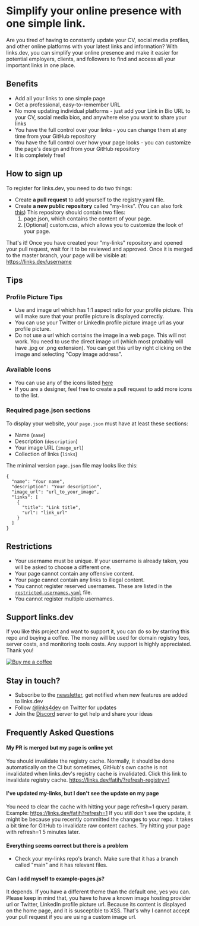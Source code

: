 # Simplify your online presence with one simple link.

Are you tired of having to constantly update your CV, social media profiles, and other online platforms with your latest links and information? With links.dev, you can simplify your online presence and make it easier for potential employers, clients, and followers to find and access all your important links in one place.

## Benefits

- Add all your links to one simple page
- Get a professional, easy-to-remember URL
- No more updating individual platforms - just add your Link in Bio URL to your CV, social media bios, and anywhere else you want to share your links
- You have the full control over your links - you can change them at any time from your GitHub repository
- You have the full control over how your page looks - you can customize the page's design and from your GitHub repository
- It is completely free!

## How to sign up

To register for links.dev, you need to do two things:

- Create **a pull request** to add yourself to the registry.yaml file. 
- Create **a new public repository** called "my-links". (You can also fork [this](https://github.com/fatih-yavuz/my-links)) This repository should contain two files:
  1. page.json, which contains the content of your page.
  2. [Optional] custom.css, which allows you to customize the look of your page.

That's it!
Once you have created your "my-links" repository and opened your pull request, wait for it to be reviewed and approved. Once it is merged to the master branch, your page will be visible at: https://links.dev/username

## Tips

### Profile Picture Tips
- Use and image url which has 1:1 aspect ratio for your profile picture. This will make sure that your profile picture is displayed correctly.
- You can use your Twitter or LinkedIn profile picture image url as your profile picture.
- Do not use a url which contains the image in a web page. This will not work. You need to use the direct image url (which most probably will have .jpg or .png extension). You can get this url by right clicking on the image and selecting "Copy image address".

### Available Icons
- You can use any of the icons listed [here](https://github.com/fatih-yavuz/links.dev/tree/main/user-page/icons)
- If you are a designer, feel free to create a pull request to add more icons to the list.


### Required page.json sections
To display your website, your `page.json` must have at least these sections:
- Name (`name`)
- Description (`description`)
- Your image URL (`image_url`)
- Collection of links (`links`)

The minimal version `page.json` file may looks like this:

```
{
  "name": "Your name",
  "description": "Your description",
  "image_url": "url_to_your_image",
  "links": [
    {
      "title": "Link title",
      "url": "link_url"
    }
  ]
}
```

## Restrictions

- Your username must be unique. If your username is already taken, you will be asked to choose a different one.
- Your page cannot contain any offensive content.
- Your page cannot contain any links to illegal content.
- You cannot register reserved usernames. These are listed in the [`restricted-usernames.yaml`](restricted-usernames.yaml) file.
- You cannot register multiple usernames.

## Support links.dev
If you like this project and want to support it, you can do so by starring this repo and buying a coffee. The money will be used for domain registry fees, server costs, and monitoring tools costs. Any support is highly appreciated. Thank you! 

[![Buy me a coffee](https://www.buymeacoffee.com/assets/img/custom_images/orange_img.png)](http://bit.ly/3G4193Q)


## Stay in touch?
- Subscribe to the [newsletter](http://eepurl.com/igpQ6j), get notified when new features are added to links.dev
- Follow [@links4dev](https://twitter.com/links4dev) on Twitter for updates
- Join the [Discord](https://discord.gg/gVJPDQq4) server to get help and share your ideas


## Frequently Asked Questions
#### My PR is merged but my page is online yet
You should invalidate the registry cache. Normally, it should be done automatically on the CI but sometimes, GitHub's own cache is not invalidated when links.dev's registry cache is invalidated. Click this link to invalidate registry cache. 
https://links.dev/fatih/?refresh-registry=1
#### I've updated my-links, but I don't see the update on my page
You need to clear the cache with hitting your page refresh=1 query param. 
Example: https://links.dev/fatih?refresh=1
If you still don't see the update, it might be because you recently committed the changes to your repo. It takes a bit time for GitHub to invalidate raw content caches. Try hitting your page with refresh=1 5 minutes later. 

#### Everything seems correct but there is a problem
- Check your my-links repo's branch. Make sure that it has a branch called "main" and it has relevant files.
 

#### Can I add myself to example-pages.js? 
It depends. If you have a different theme than the default one, yes you can. Please keep in mind that, you have to have a known image hosting provider url or Twitter, LinkedIn profile picture url. Because its content is displayed on the home page, and it is susceptible to XSS. That's why I cannot accept your pull request if you are using a custom image url.  
